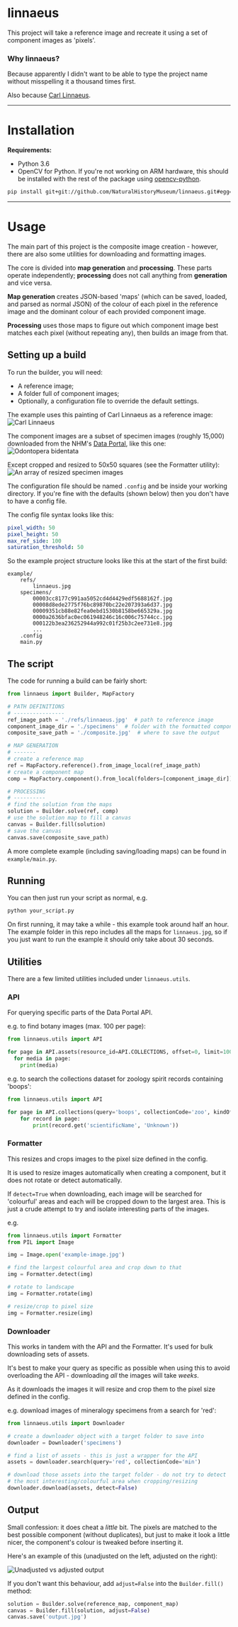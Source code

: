# linnaeus

This project will take a reference image and recreate it using a set of component images as 'pixels'.

### Why linnaeus?
Because apparently I didn't want to be able to type the project name without misspelling it a thousand times first.

Also because [Carl Linnaeus](https://en.wikipedia.org/wiki/Carl_Linnaeus).

---

# Installation

**Requirements:**
- Python 3.6
- OpenCV for Python. If you're not working on ARM hardware, this should be installed with the rest of the package using [opencv-python](https://github.com/skvark/opencv-python).


```sh
pip install git+git://github.com/NaturalHistoryMuseum/linnaeus.git#egg=linnaeus
```

---

# Usage

The main part of this project is the composite image creation - however, there are also some utilities for downloading and formatting images.

The core is divided into **map generation** and **processing**. These parts operate independently; **processing** does not call anything from **generation** and vice versa.

**Map generation** creates JSON-based 'maps' (which can be saved, loaded, and parsed as normal JSON) of the colour of each pixel in the reference image and the dominant colour of each provided component image.

**Processing** uses those maps to figure out which component image best matches each pixel (without repeating any), then builds an image from that. 

## Setting up a build

To run the builder, you will need:
- A reference image;
- A folder full of component images;
- Optionally, a configuration file to override the default settings.

The example uses this painting of Carl Linnaeus as a reference image:
![Carl Linnaeus](docs/ref.jpg)

The component images are a subset of specimen images (roughly 15,000) downloaded from the NHM's [Data Portal](http://data.nhm.ac.uk), like this one:
![Odontopera bidentata](http://www.nhm.ac.uk/services/media-store/asset/7364c60db49610b3ec31d854f0972d20c61fcd0c/contents/thumbnail)

Except cropped and resized to 50x50 squares (see the Formatter utility):
![An array of resized specimen images](docs/specimens.jpg)

The configuration file should be named `.config` and be inside your working directory. If you're fine with the defaults (shown below) then you don't have to have a config file.

The config file syntax looks like this:

```yaml
pixel_width: 50
pixel_height: 50
max_ref_side: 100
saturation_threshold: 50
```

So the example project structure looks like this at the start of the first build:

```
example/
    refs/
        linnaeus.jpg
    specimens/
        00003cc8177c991aa5052cd4d4429edf5688162f.jpg
        00008d8ede2775f76bc89870bc22e207393a6d37.jpg
        00009351cb88e82fea0ebd1530b8158be665329a.jpg
        0000a2636bfac0ec061948246c16c006c75744cc.jpg
        000122b3ea236252944a992c01f25b3c2ee731e8.jpg
        ...
    .config
    main.py
```

## The script

The code for running a build can be fairly short:

```python
from linnaeus import Builder, MapFactory

# PATH DEFINITIONS
# ----------------
ref_image_path = './refs/linnaeus.jpg'  # path to reference image
component_image_dir = './specimens'  # folder with the formatted components
composite_save_path = './composite.jpg'  # where to save the output

# MAP GENERATION
# -------
# create a reference map
ref = MapFactory.reference().from_image_local(ref_image_path)
# create a component map
comp = MapFactory.component().from_local(folders=[component_image_dir])

# PROCESSING
# ----------
# find the solution from the maps
solution = Builder.solve(ref, comp)
# use the solution map to fill a canvas
canvas = Builder.fill(solution)
# save the canvas
canvas.save(composite_save_path)
```

A more complete example (including saving/loading maps) can be found in `example/main.py`.

## Running

You can then just run your script as normal, e.g.

```bash
python your_script.py
```

On first running, it may take a while - this example took around half an hour. The example folder in this repo includes all the maps for `linnaeus.jpg`, so if you just want to run the example it should only take about 30 seconds.

## Utilities

There are a few limited utilities included under `linnaeus.utils`.

### API

For querying specific parts of the Data Portal API.

e.g. to find botany images (max. 100 per page):
```python
from linnaeus.utils import API

for page in API.assets(resource_id=API.COLLECTIONS, offset=0, limit=100, collectionCode='bot'):
  for media in page:
    print(media)
```

e.g. to search the collections dataset for zoology spirit records containing 'boops':
```python
from linnaeus.utils import API

for page in API.collections(query='boops', collectionCode='zoo', kindOfObject='spirit'):
    for record in page:
        print(record.get('scientificName', 'Unknown'))
```

### Formatter

This resizes and crops images to the pixel size defined in the config.

It is used to resize images automatically when creating a component, but it does not rotate or detect automatically.

If `detect=True` when downloading, each image will be searched for 'colourful' areas and each will be cropped down to the largest area. This is just a crude attempt to try and isolate interesting parts of the images.

e.g.
```python
from linnaeus.utils import Formatter
from PIL import Image

img = Image.open('example-image.jpg')

# find the largest colourful area and crop down to that
img = Formatter.detect(img)

# rotate to landscape
img = Formatter.rotate(img)

# resize/crop to pixel size
img = Formatter.resize(img)
```

### Downloader

This works in tandem with the API and the Formatter. It's used for bulk downloading sets of assets.

It's best to make your query as specific as possible when using this to avoid overloading the API - downloading _all_ the images will take _weeks_.

As it downloads the images it will resize and crop them to the pixel size defined in the config.

e.g. download images of mineralogy specimens from a search for 'red':
```python
from linnaeus.utils import Downloader

# create a downloader object with a target folder to save into
downloader = Downloader('specimens')

# find a list of assets - this is just a wrapper for the API
assets = downloader.search(query='red', collectionCode='min')

# download those assets into the target folder - do not try to detect
# the most interesting/colourful area when cropping/resizing
downloader.download(assets, detect=False)
```

## Output

Small confession: it does cheat a _little_ bit. The pixels are matched to the best possible component (without duplicates), but just to make it look a little nicer, the component's colour is tweaked before inserting it.

Here's an example of this (unadjusted on the left, adjusted on the right):

![Unadjusted vs adjusted output](docs/composite.jpg)

If you don't want this behaviour, add `adjust=False` into the `Builder.fill()` method:

```python
solution = Builder.solve(reference_map, component_map)
canvas = Builder.fill(solution, adjust=False)
canvas.save('output.jpg')
```
